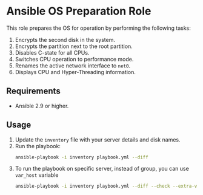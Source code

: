 # Ansible OS Preparation Role

This role prepares the OS for operation by performing the following tasks:
1. Encrypts the second disk in the system.
2. Encrypts the partition next to the root partition.
3. Disables C-state for all CPUs.
4. Switches CPU operation to performance mode.
5. Renames the active network interface to `net0`.
6. Displays CPU and Hyper-Threading information.

## Requirements
- Ansible 2.9 or higher.

## Usage
1. Update the `inventory` file with your server details and disk names.
2. Run the playbook:
   ```bash
   ansible-playbook -i inventory playbook.yml --diff
3. To run the playbook on specific server, instead of group, you can use `var_host` variable
   ```bash
   ansible-playbook -i inventory playbook.yml --diff --check --extra-vars "var_host=your_server"